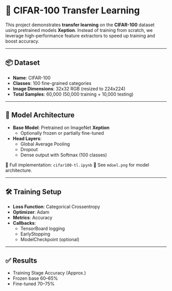 # 🚀 CIFAR-100 Transfer Learning

This project demonstrates **transfer learning** on the **CIFAR-100** dataset using pretrained models **Xeption**. Instead of training from scratch, we leverage high-performance feature extractors to speed up training and boost accuracy.

---

## 📦 Dataset

- **Name**: CIFAR-100
- **Classes**: 100 fine-grained categories
- **Image Dimensions**: 32x32 RGB (resized to 224x224)
- **Total Samples**: 60,000 (50,000 training + 10,000 testing)

---

## 🧠 Model Architecture

- **Base Model**: Pretrained on ImageNet **Xeption**
  - Optionally frozen or partially fine-tuned
- **Head Layers**:
  - Global Average Pooling
  - Dropout
  - Dense output with Softmax (100 classes)

📝 Full implementation: `cifar100-tl.ipynb`
📎 See `mdoel.png` for model architecture.


---

## 🛠️ Training Setup

- **Loss Function**: Categorical Crossentropy
- **Optimizer**: Adam
- **Metrics**: Accuracy
- **Callbacks**:
  - TensorBoard logging
  - EarlyStopping
  - ModelCheckpoint (optional)


---

## ✅ Results

- Training Stage	Accuracy (Approx.)
- Frozen base	60–65%
- Fine-tuned	70–75%
